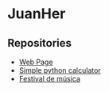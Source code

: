 # JuanHer

## Repositories

- [Web Page](https://github.com/JuanHer13-page)
- [Simple python calculator](https://github.com/JuanHer-13/simple-console-calculator)
- [Festival de música](https://github.com/JuanHer-13/festivalMusica)
